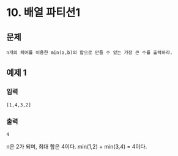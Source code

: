 # 10. 배열 파티션1
## 문제
```
n개의 페어를 이용한 min(a,b)의 합으로 만들 수 있는 가장 큰 수를 출력하라.
```

## 예제 1
### 입력
```
[1,4,3,2]
```
### 출력
```
4
```
n은 2가 되며, 최대 합은 4이다.
min(1,2) + min(3,4) = 4이다.